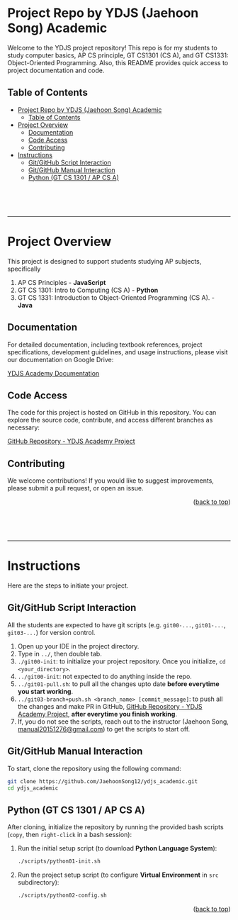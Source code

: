 <!-- 
 @requires
 1. VSCode extension: Markdown Preview Enhanced
 2. Shortcut: 'Ctrl' + 'Shift' + 'V'
 3. Split: Drag to right (->)

 @requires
 1. VSCode extension: Markdown All in One
 2. `File` > `Preferences` > `Keyboard Shortcuts`
 3. toggle code span > `Ctrl + '`
 4. toggle code block > `Ctrl + Shift + '`

 @usage
 1. End of Proof (Q.E.D.): <div style="text-align: right;">&#11035;</div>
 2. End of Each Section: 

     <br /><br /><br />

     ---



     <p align="right">(<a href="#readme-top">back to top</a>)</p>
     

 3. ![image_title_](images/imagefile.png)
 4. [url_title](URL)
 -->
<!-- Anchor Tag (Object) for "back to top" -->
<a id="readme-top"></a> 



# Project Repo by YDJS (Jaehoon Song) Academic
Welcome to the YDJS project repository! This repo is for my students to study computer basics, AP CS principle, GT CS1301 (CS A), and GT CS1331: Object-Oriented Programming. Also, this README provides quick access to project documentation and code.



## Table of Contents
- [Project Repo by YDJS (Jaehoon Song) Academic](#project-repo-by-ydjs-jaehoon-song-academic)
  - [Table of Contents](#table-of-contents)
- [Project Overview](#project-overview)
  - [Documentation](#documentation)
  - [Code Access](#code-access)
  - [Contributing](#contributing)
- [Instructions](#instructions)
  - [Git/GitHub Script Interaction](#gitgithub-script-interaction)
  - [Git/GitHub Manual Interaction](#gitgithub-manual-interaction)
  - [Python (GT CS 1301 / AP CS A)](#python-gt-cs-1301--ap-cs-a)













<br /><br /><br />

---

# Project Overview
This project is designed to support students studying AP subjects, specifically 
1. AP CS Principles - **JavaScript**
2. GT CS 1301: Intro to Computing (CS A) - **Python**
3. GT CS 1331: Introduction to Object-Oriented Programming (CS A). - **Java**


## Documentation

For detailed documentation, including textbook references, project specifications, development guidelines, and usage instructions, please visit our documentation on Google Drive:

[YDJS Academy Documentation](https://drive.google.com/drive/folders/1quzaFGCofImVVMIplGbBr-Biqa3eWYgq?usp=drive_link)

## Code Access

The code for this project is hosted on GitHub in this repository. You can explore the source code, contribute, and access different branches as necessary:

[GitHub Repository - YDJS Academy Project](https://github.com/JaehoonSong12/ydjs_academic)

## Contributing

We welcome contributions! If you would like to suggest improvements, please submit a pull request, or open an issue.


<p align="right">(<a href="#readme-top">back to top</a>)</p>










<br /><br /><br />

---

# Instructions
Here are the steps to initiate your project.

## Git/GitHub Script Interaction
All the students are expected to have git scripts (e.g. `git00-...`, `git01-...`, `git03-...`) for version control. 
1. Open up your IDE in the project directory.
2. Type in `../`, then double tab.
3. `./git00-init`: to initialize your project repository. Once you initialize, `cd <your_directory>`.
4. `../git00-init`: not expected to do anything inside the repo.
5. `../git01-pull.sh`: to pull all the changes upto date **before everytime you start working**.
6. `../git03-branch+push.sh <branch_name> [commit_message]`: to push all the changes and make PR in GitHub, [GitHub Repository - YDJS Academy Project](https://github.com/JaehoonSong12/ydjs_academic), **after everytime you finish working**.
7. If, you do not see the scripts, reach out to the instructor (Jaehoon Song, manual20151276@gmail.com) to get the scripts to start off.



## Git/GitHub Manual Interaction
To start, clone the repository using the following command:
```bash
git clone https://github.com/JaehoonSong12/ydjs_academic.git
cd ydjs_academic
```

## Python (GT CS 1301 / AP CS A)
After cloning, initialize the repository by running the provided bash scripts (`copy`, then `right-click` in a bash session):
1. Run the initial setup script (to download **Python Language System**):
   ```bash
   ./scripts/python01-init.sh
   ```
2. Run the project setup script (to configure **Virtual Environment** in `src` subdirectory):
   ```bash
   ./scripts/python02-config.sh
   ```


<p align="right">(<a href="#readme-top">back to top</a>)</p>
